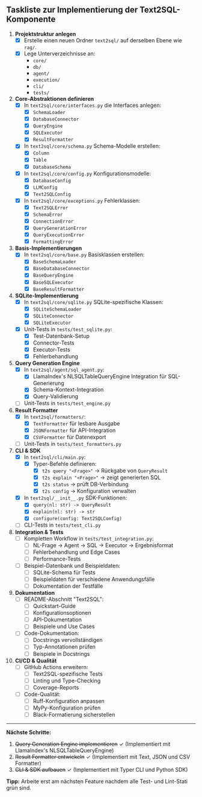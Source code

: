 ## Taskliste zur Implementierung der Text2SQL-Komponente

1. **Projektstruktur anlegen**  
   - [x] Erstelle einen neuen Ordner `text2sql/` auf derselben Ebene wie `rag/`.  
   - [x] Lege Unterverzeichnisse an:  
     - `core/`  
     - `db/`  
     - `agent/`  
     - `execution/`  
     - `cli/`  
     - `tests/`  

2. **Core-Abstraktionen definieren**  
   - [x] In `text2sql/core/interfaces.py` die Interfaces anlegen:  
     - [x] `SchemaLoader`  
     - [x] `DatabaseConnector`  
     - [x] `QueryEngine`  
     - [x] `SQLExecutor`  
     - [x] `ResultFormatter`  
   - [x] In `text2sql/core/schema.py` Schema-Modelle erstellen:  
     - [x] `Column`  
     - [x] `Table`  
     - [x] `DatabaseSchema`  
   - [x] In `text2sql/core/config.py` Konfigurationsmodelle:  
     - [x] `DatabaseConfig`  
     - [x] `LLMConfig`  
     - [x] `Text2SQLConfig`  
   - [x] In `text2sql/core/exceptions.py` Fehlerklassen:  
     - [x] `Text2SQLError`  
     - [x] `SchemaError`  
     - [x] `ConnectionError`  
     - [x] `QueryGenerationError`  
     - [x] `QueryExecutionError`  
     - [x] `FormattingError`  

3. **Basis-Implementierungen**  
   - [x] In `text2sql/core/base.py` Basisklassen erstellen:  
     - [x] `BaseSchemaLoader`  
     - [x] `BaseDatabaseConnector`  
     - [x] `BaseQueryEngine`  
     - [x] `BaseSQLExecutor`  
     - [x] `BaseResultFormatter`  

4. **SQLite-Implementierung**  
   - [x] In `text2sql/core/sqlite.py` SQLite-spezifische Klassen:  
     - [x] `SQLiteSchemaLoader`  
     - [x] `SQLiteConnector`  
     - [x] `SQLiteExecutor`  
   - [x] Unit-Tests in `tests/test_sqlite.py`:
     - [x] Test-Datenbank-Setup
     - [x] Connector-Tests
     - [x] Executor-Tests
     - [x] Fehlerbehandlung

5. **Query Generation Engine**  
   - [x] In `text2sql/agent/sql_agent.py`:
     - [x] LlamaIndex's NLSQLTableQueryEngine Integration für SQL-Generierung
     - [x] Schema-Kontext-Integration
     - [x] Query-Validierung
   - [ ] Unit-Tests in `tests/test_engine.py`

6. **Result Formatter**  
   - [x] In `text2sql/formatters/`:
     - [x] `TextFormatter` für lesbare Ausgabe
     - [x] `JSONFormatter` für API-Integration
     - [x] `CSVFormatter` für Datenexport
   - [ ] Unit-Tests in `tests/test_formatters.py`

7. **CLI & SDK**  
   - [x] In `text2sql/cli/main.py`:
     - [x] Typer-Befehle definieren:
       - [x] `t2s query "<Frage>"` → Rückgabe von `QueryResult`
       - [x] `t2s explain "<Frage>"` → zeigt generierten SQL
       - [x] `t2s status` → prüft DB-Verbindung
       - [x] `t2s config` → Konfiguration verwalten
   - [x] In `text2sql/__init__.py` SDK-Funktionen:
     - [x] `query(nl: str) -> QueryResult`
     - [x] `explain(nl: str) -> str`
     - [x] `configure(config: Text2SQLConfig)`
   - [ ] CLI-Tests in `tests/test_cli.py`

8. **Integration & Tests**  
   - [ ] Kompletten Workflow in `tests/test_integration.py`:
     - [ ] NL-Frage → Agent → SQL → Executor → Ergebnisformat
     - [ ] Fehlerbehandlung und Edge Cases
     - [ ] Performance-Tests
   - [ ] Beispiel-Datenbank und Beispieldaten:
     - [ ] SQLite-Schema für Tests
     - [ ] Beispieldaten für verschiedene Anwendungsfälle
     - [ ] Dokumentation der Testfälle

9. **Dokumentation**  
   - [ ] README-Abschnitt "Text2SQL":
     - [ ] Quickstart-Guide
     - [ ] Konfigurationsoptionen
     - [ ] API-Dokumentation
     - [ ] Beispiele und Use Cases
   - [ ] Code-Dokumentation:
     - [ ] Docstrings vervollständigen
     - [ ] Typ-Annotationen prüfen
     - [ ] Beispiele in Docstrings

10. **CI/CD & Qualität**  
    - [ ] GitHub Actions erweitern:
      - [ ] Text2SQL-spezifische Tests
      - [ ] Linting und Type-Checking
      - [ ] Coverage-Reports
    - [ ] Code-Qualität:
      - [ ] Ruff-Konfiguration anpassen
      - [ ] MyPy-Konfiguration prüfen
      - [ ] Black-Formatierung sicherstellen

---

**Nächste Schritte:**
1. ~~Query Generation Engine implementieren~~ ✓ (Implementiert mit LlamaIndex's NLSQLTableQueryEngine)
2. ~~Result Formatter entwickeln~~ ✓ (Implementiert mit Text, JSON und CSV Formatter)
3. ~~CLI & SDK aufbauen~~ ✓ (Implementiert mit Typer CLI und Python SDK)

**Tipp:** Arbeite erst am nächsten Feature nachdem alle Test- und Lint-Stati grün sind.